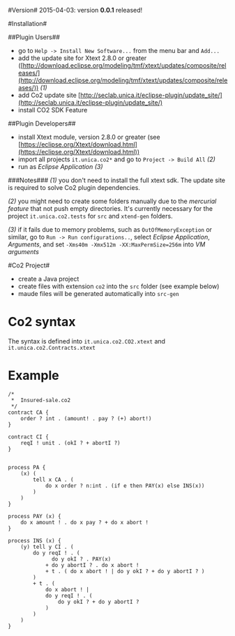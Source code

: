 #Version#
2015-04-03: version **0.0.1** released!

#Installation#

##Plugin Users##
* go to `Help -> Install New Software...` from the menu bar and `Add...`
* add the update site for Xtext 2.8.0 or greater ([http://download.eclipse.org/modeling/tmf/xtext/updates/composite/releases/](http://download.eclipse.org/modeling/tmf/xtext/updates/composite/releases/)) *(1)*
* add Co2 update site [http://seclab.unica.it/eclipse-plugin/update_site/](http://seclab.unica.it/eclipse-plugin/update_site/)
* install CO2 SDK Feature

##Plugin Developers##
* install Xtext module, version 2.8.0 or greater (see [https://eclipse.org/Xtext/download.html](https://eclipse.org/Xtext/download.html))
* import all projects `it.unica.co2*` and go to `Project -> Build All` *(2)*
* run as *Eclipse Application* *(3)*

###Notes###
*(1)* you don't need to install the full xtext sdk. The update site is required to solve Co2 plugin dependencies.

*(2)* you might need to create some folders manually due to the *mercurial feature* that not push empty directories. It's currently necessary for the project `it.unica.co2.tests` for `src` and `xtend-gen` folders.

*(3)* if it fails due to memory problems, such as `OutOfMemoryException` or similar, go to `Run -> Run configurations..`, select *Eclipse Application*, *Arguments*, and set `-Xms40m -Xmx512m -XX:MaxPermSize=256m` into *VM arguments*

#Co2 Project#
* create a Java project
* create files with extension `co2` into the `src` folder (see example below)
* maude files will be generated automatically into `src-gen`

# Co2 syntax #
The syntax is defined into `it.unica.co2.CO2.xtext` and `it.unica.co2.Contracts.xtext`

# Example #
```
/*
 *  Insured-sale.co2
 */
contract CA {
	order ? int . (amount! . pay ? (+) abort!)
}

contract CI {
	reqI ! unit . (okI ? + abortI ?)
}


process PA {
	(x) (
		tell x CA . (
			do x order ? n:int . (if e then PAY(x) else INS(x))
		) 
	)
}

process PAY (x) {
    do x amount ! . do x pay ? + do x abort !
}
   
process INS (x) {
	(y) tell y CI . (
        do y reqI ! . ( 
              do y okI ? . PAY(x)
            + do y abortI ? . do x abort !
            + t . ( do x abort ! | do y okI ? + do y abortI ? ) 
        )
        + t . (
        	do x abort ! | 
			do y reqI ! . (
				do y okI ? + do y abortI ?
			)
        ) 
    )
}
```